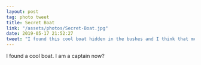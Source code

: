 ```yaml
---
layout: post
tag: photo tweet
title: Secret Boat
link: "/assets/photos/Secret-Boat.jpg"
date: 2019-05-17 21:52:27
tweet: "I found this cool boat hidden in the bushes and I think that means I’m a captain now, yes?"
---
```

I found a cool boat. I am a captain now?